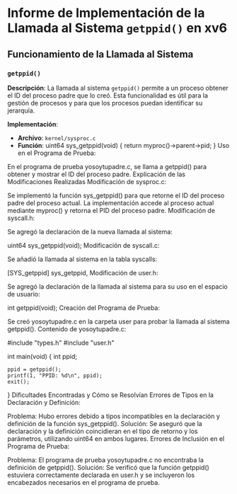 # Informe de Implementación de la Llamada al Sistema `getppid()` en xv6

## Funcionamiento de la Llamada al Sistema

### `getppid()`

**Descripción**: La llamada al sistema `getppid()` permite a un proceso obtener el ID del proceso padre que lo creó. Esta funcionalidad es útil para la gestión de procesos y para que los procesos puedan identificar su jerarquía.

**Implementación**:
- **Archivo**: `kernel/sysproc.c`
- **Función**:
  uint64 sys_getppid(void)
  {
      return myproc()->parent->pid;
  }
Uso en el Programa de Prueba:

En el programa de prueba yosoytupadre.c, se llama a getppid() para obtener y mostrar el ID del proceso padre.
Explicación de las Modificaciones Realizadas
Modificación de sysproc.c:

Se implementó la función sys_getppid() para que retorne el ID del proceso padre del proceso actual.
La implementación accede al proceso actual mediante myproc() y retorna el PID del proceso padre.
Modificación de syscall.h:

Se agregó la declaración de la nueva llamada al sistema:

uint64 sys_getppid(void);
Modificación de syscall.c:

Se añadió la llamada al sistema en la tabla syscalls:

[SYS_getppid] sys_getppid,
Modificación de user.h:

Se agregó la declaración de la llamada al sistema para su uso en el espacio de usuario:

int getppid(void);
Creación del Programa de Prueba:

Se creó yosoytupadre.c en la carpeta user para probar la llamada al sistema getppid().
Contenido de yosoytupadre.c:


#include "types.h"
#include "user.h"

int main(void)
{
    int ppid;
    
    ppid = getppid();
    printf(1, "PPID: %d\n", ppid);
    exit();
}
Dificultades Encontradas y Cómo se Resolvían
Errores de Tipos en la Declaración y Definición:

Problema: Hubo errores debido a tipos incompatibles en la declaración y definición de la función sys_getppid().
Solución: Se aseguró que la declaración y la definición coincidieran en el tipo de retorno y los parámetros, utilizando uint64 en ambos lugares.
Errores de Inclusión en el Programa de Prueba:

Problema: El programa de prueba yosoytupadre.c no encontraba la definición de getppid().
Solución: Se verificó que la función getppid() estuviera correctamente declarada en user.h y se incluyeron los encabezados necesarios en el programa de prueba.
